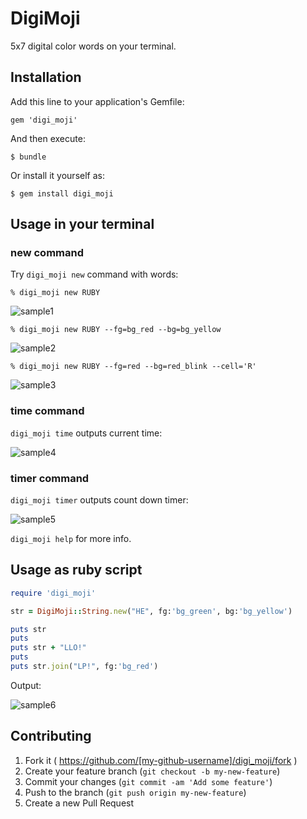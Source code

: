 # DigiMoji

5x7 digital color words on your terminal.

## Installation

Add this line to your application's Gemfile:

    gem 'digi_moji'

And then execute:

    $ bundle

Or install it yourself as:

    $ gem install digi_moji

## Usage in your terminal

### new command

Try `digi_moji new` command with words:

    % digi_moji new RUBY

![sample1](https://github.com/melborne/digi_moji/raw/screenshot/sample1.png)

    % digi_moji new RUBY --fg=bg_red --bg=bg_yellow

![sample2](https://github.com/melborne/digi_moji/raw/screenshot/sample2.png)

    % digi_moji new RUBY --fg=red --bg=red_blink --cell='R'

![sample3](https://github.com/melborne/digi_moji/raw/screenshot/sample3.gif)

### time command

`digi_moji time` outputs current time:

![sample4](https://github.com/melborne/digi_moji/raw/screenshot/sample4.gif)

### timer command

`digi_moji timer` outputs count down timer:

![sample5](https://github.com/melborne/digi_moji/raw/screenshot/sample5.gif)

`digi_moji help` for more info.

## Usage as ruby script

```ruby
require 'digi_moji'

str = DigiMoji::String.new("HE", fg:'bg_green', bg:'bg_yellow')

puts str
puts
puts str + "LLO!"
puts
puts str.join("LP!", fg:'bg_red')
```

Output:

![sample6](https://github.com/melborne/digi_moji/raw/screenshot/sample6.png)

## Contributing

1. Fork it ( https://github.com/[my-github-username]/digi_moji/fork )
2. Create your feature branch (`git checkout -b my-new-feature`)
3. Commit your changes (`git commit -am 'Add some feature'`)
4. Push to the branch (`git push origin my-new-feature`)
5. Create a new Pull Request
